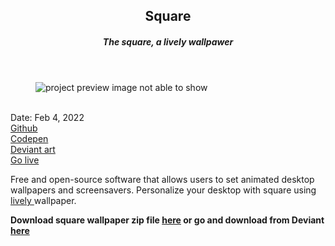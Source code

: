 <header>
  <h2>Square</h2>
  <h5>The square, a lively wallpawer</h5>
</header>

<figure>
  <img src='https://user-images.githubusercontent.com/83957658/176935278-8bdad39a-e796-4632-9f86-2bba597a7596.gif' alt="project preview image not able to show"/>
</figure>
<br/>
<div className='article-text'>
  <div className='article-text-header'>
    <time dateTime='Feb 4, 2022'>Date: Feb 4, 2022</time><br/>
    <a href='https://github.com/0ME9A/Square' target"_blank">Github</a><br/>
    <a href='https://codepen.io/heyomega/pen/LYOQaaP' target"_blank">Codepen</a><br/>
    <a href='https://www.deviantart.com/heyome9a/art/The-Square-907495252' target="_blank">Deviant art</a><br/>
    <a href='https://0me9a.github.io/Square/' target"_blank">Go live </a>
  </div>
  <p>Free and open-source software that allows users to set animated desktop wallpapers and screensavers.
    Personalize your desktop with square using <a href="https://rocksdanister.github.io/lively/" target="_blank"> lively </a>wallpaper.</p>
  <strong>Download square wallpaper zip file <a href="https://github.com/heyomega/Square/blob/main/The%20Square.zip">here</a> or go and download from Deviant 
    <a href='https://www.deviantart.com/heyome9a/art/The-Square-907495252' target="_blank">here</a></strong>
